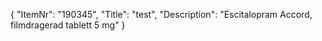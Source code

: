 {
  "ItemNr": "190345",
  "Title": "test",
  "Description": "Escitalopram Accord, filmdragerad tablett 5 mg"
}